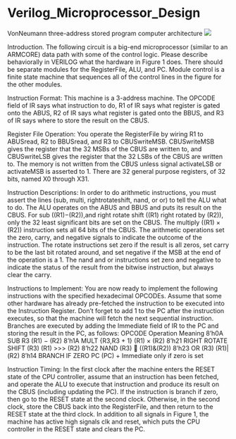 Verilog_Microprocessor_Design
=============================

VonNeumann three-address stored program computer architecture
![](/path/to/img.jpg)

Introduction. The following circuit is a big-end microprocessor (similar to an ARMCORE)
data path with some of the control logic. Please describe behaviorally in VERILOG what the
hardware in Figure 1 does. There should be separate modules for the RegisterFile, ALU,
and PC. Module control is a finite state machine that sequences all of the control lines in
the figure for the other modules.

Instruction Format: This machine is a 3-address machine. The OPCODE field of IR
says what instruction to do, R1 of IR says what register is gated onto the ABUS, R2 of IR
says what register is gated onto the BBUS, and R3 of IR says where to store the result on
the CBUS.

Register File Operation: You operate the RegisterFile by wiring R1 to ABUSread, R2
to BBUSread, and R3 to CBUSwriteMSB. CBUSwriteMSB gives the register that the
32 MSBs of the CBUS are written to, and CBUSwriteLSB gives the register that the 32
LSBs of the CBUS are written to. The memory is not written from the CBUS unless signal
activateLSB or activateMSB is asserted to 1. There are 32 general purpose registers, of 32
bits, named X0 through X31.

Instruction Descriptions: In order to do arithmetic instructions, you must assert the
lines (sub, multi, rightrotateshift, nand, or or) to tell the ALU what to do. The ALU
operates on the ABUS and BBUS and puts its result on the CBUS. For sub ((R1)−(R2)),and right 
rotate shift ((R1) right rotated by (R2)), only the 32 least significant bits are set
on the CBUS. The multiply ((R1) × (R2)) instruction sets all 64 bits of the CBUS. The
arithmetic operations set the zero, carry, and negative signals to indicate the outcome of the
instruction. The rotate instructions set zero if the result is all zeros, set carry to be the last
bit rotated around, and set negative if the MSB at the end of the operation is a 1. The nand
and or instructions set zero and negative to indicate the status of the result from the bitwise
instruction, but always clear the carry.

Instructions to Implement: You are now ready to implement the following instructions
with the specified hexadecimal OPCODEs. Assume that some other hardware has already
pre-fetched the instruction to be executed into the Instruction Register. Don’t forget to add
1 to the PC after the instruction executes, so that the machine will fetch the next sequential
instruction. Branches are executed by adding the Immediate field of IR to the PC and
storing the result in the PC, as follows:
OPCODE Operation Meaning
8’h0A SUB R3   (R1) − (R2)
8’h1A MULT {R3,R3 + 1}   (R1) × (R2)
8’h21 RIGHT ROTATE SHIFT (R3)   (R1) >>> (R2)
8’h22 NAND (R3)   ((R1)&(R2))
8’h23 OR (R3)   (R1)|(R2)
8’h14 BRANCH IF ZERO PC   (PC) + Immediate only if zero is set

Instruction Timing: In the first clock after the machine enters the RESET state of the
CPU controller, assume that an instruction has been fetched, and operate the ALU to execute
that instruction and produce its result on the CBUS (including updating the PC). If the
instruction is branch if zero, then go to the RESET state at the second clock. Otherwise, in 
the second clock, store the CBUS back into the RegisterFile, and then return to the RESET
state at the third clock. In addition to all signals in Figure 1, the machine has active high
signals clk and reset, which puts the CPU controller in the RESET state and clears the PC.
